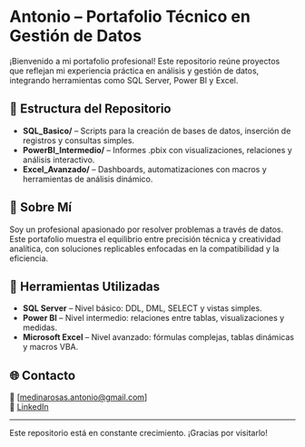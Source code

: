 # Antonio – Portafolio Técnico en Gestión de Datos

¡Bienvenido a mi portafolio profesional! Este repositorio reúne proyectos que reflejan mi experiencia práctica en análisis y gestión de datos, integrando herramientas como SQL Server, Power BI y Excel.

## 📁 Estructura del Repositorio

- **SQL_Basico/** – Scripts para la creación de bases de datos, inserción de registros y consultas simples.
- **PowerBI_Intermedio/** – Informes .pbix con visualizaciones, relaciones y análisis interactivo.
- **Excel_Avanzado/** – Dashboards, automatizaciones con macros y herramientas de análisis dinámico.

## 💼 Sobre Mí

Soy un profesional apasionado por resolver problemas a través de datos. Este portafolio muestra el equilibrio entre precisión técnica y creatividad analítica, con soluciones replicables enfocadas en la compatibilidad y la eficiencia.

## 🔧 Herramientas Utilizadas

- **SQL Server** – Nivel básico: DDL, DML, SELECT y vistas simples.
- **Power BI** – Nivel intermedio: relaciones entre tablas, visualizaciones y medidas.
- **Microsoft Excel** – Nivel avanzado: fórmulas complejas, tablas dinámicas y macros VBA.

## 🌐 Contacto

📧 [medinarosas.antonio@gmail.com]  
🔗 [LinkedIn](https://www.linkedin.com/in/luis-antonio-m-4b4810172/)

---

Este repositorio está en constante crecimiento. ¡Gracias por visitarlo!
